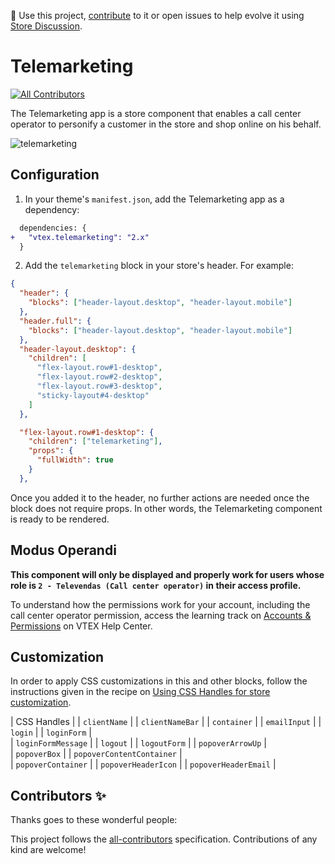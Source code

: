 📢 Use this project, [contribute](https://github.com/vtex-apps/telemarketing) to it or open issues to help evolve it using [Store Discussion](https://github.com/vtex-apps/store-discussion).

# Telemarketing

<!-- ALL-CONTRIBUTORS-BADGE:START - Do not remove or modify this section -->
[![All Contributors](https://img.shields.io/badge/all_contributors-0-orange.svg?style=flat-square)](#contributors-)
<!-- ALL-CONTRIBUTORS-BADGE:END -->

The Telemarketing app is a store component that enables a call center operator to personify a customer in the store and shop online on his behalf.

![telemarketing](https://user-images.githubusercontent.com/52087100/71182442-dab34380-2254-11ea-8a86-e8ef4d3f09f1.png)

## Configuration

1. In your theme's `manifest.json`, add the Telemarketing app as a dependency:

```diff
  dependencies: {
+   "vtex.telemarketing": "2.x"
  }
```

2. Add the `telemarketing` block in your store's header. For example:

```json
{
  "header": {
    "blocks": ["header-layout.desktop", "header-layout.mobile"]
  },
  "header.full": {
    "blocks": ["header-layout.desktop", "header-layout.mobile"]
  },
  "header-layout.desktop": {
    "children": [
      "flex-layout.row#1-desktop",
      "flex-layout.row#2-desktop",
      "flex-layout.row#3-desktop",
      "sticky-layout#4-desktop"
    ]
  },

  "flex-layout.row#1-desktop": {
    "children": ["telemarketing"],
    "props": {
      "fullWidth": true
    }
  },
```

Once you added it to the header, no further actions are needed once the block does not require props. In other words, the Telemarketing component is ready to be rendered. 

## Modus Operandi

**This component will only be displayed and properly work for users whose role is `2 - Televendas (Call center operator)` in their access profile.**

To understand how the permissions work for your account, including the call center operator permission, access the learning track on [Accounts & Permissions](https://help.vtex.com/tracks/contas-e-permissoes--5PxyAgZrtiYlaYZBTlhJ2A/4T2vusW9RRUmVjGSuKNO2H) on VTEX Help Center.

## Customization

In order to apply CSS customizations in this and other blocks, follow the instructions given in the recipe on [Using CSS Handles for store customization](https://vtex.io/docs/recipes/style/using-css-handles-for-store-customization).

| CSS Handles | 
| `clientName`              |
| `clientNameBar`           | 
| `container`               | 
| `emailInput`              | 
| `login`                   | 
| `loginForm`               |                                                                                               
| `loginFormMessage`        | 
| `logout`                  |
| `logoutForm`              | 
| `popoverArrowUp`          |                                                                                               
| `popoverBox`              | 
| `popoverContentContainer` |                                                                                               
| `popoverContainer`        | 
| `popoverHeaderIcon`       | 
| `popoverHeaderEmail`      | 


<!-- DOCS-IGNORE:start -->

## Contributors ✨

Thanks goes to these wonderful people:

<!-- ALL-CONTRIBUTORS-LIST:START - Do not remove or modify this section -->
<!-- prettier-ignore-start -->
<!-- markdownlint-disable -->
<!-- markdownlint-enable -->
<!-- prettier-ignore-end -->
<!-- ALL-CONTRIBUTORS-LIST:END -->

This project follows the [all-contributors](https://github.com/all-contributors/all-contributors) specification. Contributions of any kind are welcome!

<!-- DOCS-IGNORE:end -->

